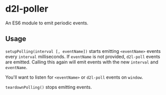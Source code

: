 # d2l-poller

An ES6 module to emit periodic events.

## Usage

`setupPolling(interval [, eventName])` starts emitting `<eventName>` events every `interval` milliseconds. If `eventName` is not provided, `d2l-poll` events are emitted. Calling this again will emit events with the new `interval` and `eventName`.

You'll want to listen for `<eventName>` or `d2l-poll` events on `window`.

`teardownPolling()` stops emitting events.
